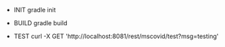 * INIT
gradle init

* BUILD
gradle build

* TEST
curl -X GET 'http://localhost:8081/rest/mscovid/test?msg=testing'